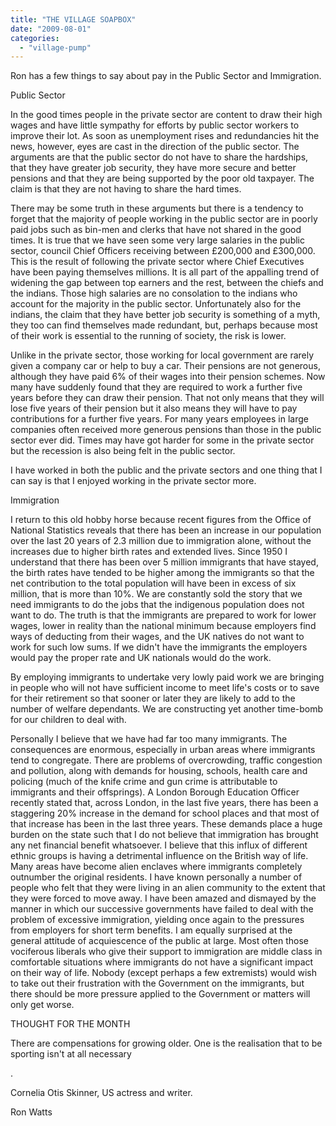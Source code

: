 ```yaml
---
title: "THE VILLAGE SOAPBOX"
date: "2009-08-01"
categories: 
  - "village-pump"
---
```


Ron has a few things to say about pay in the Public Sector and Immigration.

Public Sector

In the good times people in the private sector are content to draw their high wages and have little sympathy for efforts by public sector workers to improve their lot. As soon as unemployment rises and redundancies hit the news, however, eyes are cast in the direction of the public sector. The arguments are that the public sector do not have to share the hardships, that they have greater job security, they have more secure and better pensions and that they are being supported by the poor old taxpayer. The claim is that they are not having to share the hard times.

There may be some truth in these arguments but there is a tendency to forget that the majority of people working in the public sector are in poorly paid jobs such as bin-men and clerks that have not shared in the good times. It is true that we have seen some very large salaries in the public sector, council Chief Officers receiving between £200,000 and £300,000. This is the result of following the private sector where Chief Executives have been paying themselves millions. It is all part of the appalling trend of widening the gap between top earners and the rest, between the chiefs and the indians. Those high salaries are no consolation to the indians who account for the majority in the public sector. Unfortunately also for the indians, the claim that they have better job security is something of a myth, they too can find themselves made redundant, but, perhaps because most of their work is essential to the running of society, the risk is lower.

Unlike in the private sector, those working for local government are rarely given a company car or help to buy a car. Their pensions are not generous, although they have paid 6% of their wages into their pension schemes. Now many have suddenly found that they are required to work a further five years before they can draw their pension. That not only means that they will lose five years of their pension but it also means they will have to pay contributions for a further five years. For many years employees in large companies often received more generous pensions than those in the public sector ever did. Times may have got harder for some in the private sector but the recession is also being felt in the public sector.

I have worked in both the public and the private sectors and one thing that I can say is that I enjoyed working in the private sector more.

Immigration

I return to this old hobby horse because recent figures from the Office of National Statistics reveals that there has been an increase in our population over the last 20 years of 2.3 million due to immigration alone, without the increases due to higher birth rates and extended lives. Since 1950 I understand that there has been over 5 million immigrants that have stayed, the birth rates have tended to be higher among the immigrants so that the net contribution to the total population will have been in excess of six million, that is more than 10%. We are constantly sold the story that we need immigrants to do the jobs that the indigenous population does not want to do. The truth is that the immigrants are prepared to work for lower wages, lower in reality than the national minimum because employers find ways of deducting from their wages, and the UK natives do not want to work for such low sums. If we didn't have the immigrants the employers would pay the proper rate and UK nationals would do the work.

By employing immigrants to undertake very lowly paid work we are bringing in people who will not have sufficient income to meet life's costs or to save for their retirement so that sooner or later they are likely to add to the number of welfare dependants. We are constructing yet another time-bomb for our children to deal with.

Personally I believe that we have had far too many immigrants. The consequences are enormous, especially in urban areas where immigrants tend to congregate. There are problems of overcrowding, traffic congestion and pollution, along with demands for housing, schools, health care and policing (much of the knife crime and gun crime is attributable to immigrants and their offsprings). A London Borough Education Officer recently stated that, across London, in the last five years, there has been a staggering 20% increase in the demand for school places and that most of that increase has been in the last three years. These demands place a huge burden on the state such that I do not believe that immigration has brought any net financial benefit whatsoever. I believe that this influx of different ethnic groups is having a detrimental influence on the British way of life. Many areas have become alien enclaves where immigrants completely outnumber the original residents. I have known personally a number of people who felt that they were living in an alien community to the extent that they were forced to move away. I have been amazed and dismayed by the manner in which our successive governments have failed to deal with the problem of excessive immigration, yielding once again to the pressures from employers for short term benefits. I am equally surprised at the general attitude of acquiescence of the public at large. Most often those vociferous liberals who give their support to immigration are middle class in comfortable situations where immigrants do not have a significant impact on their way of life. Nobody (except perhaps a few extremists) would wish to take out their frustration with the Government on the immigrants, but there should be more pressure applied to the Government or matters will only get worse.

THOUGHT FOR THE MONTH

There are compensations for growing older. One is the realisation that to be sporting isn't at all necessary

.

Cornelia Otis Skinner, US actress and writer.

Ron Watts
